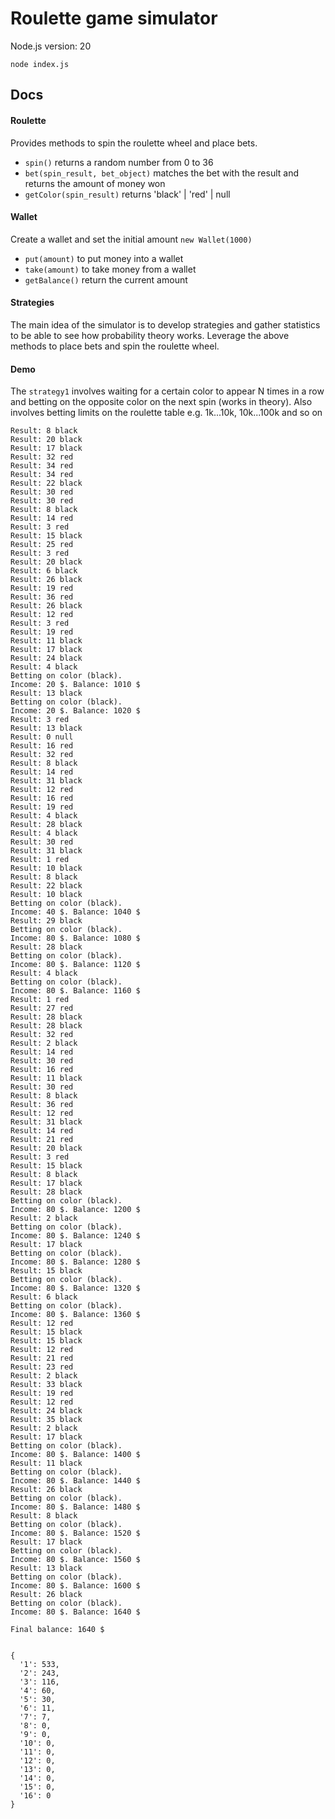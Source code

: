 # Roulette game simulator

Node.js version: 20

```
node index.js
```

## Docs

#### Roulette

Provides methods to spin the roulette wheel and place bets.

- `spin()` returns a random number from 0 to 36
- `bet(spin_result, bet_object)` matches the bet with the result and returns the amount of money won
- `getColor(spin_result)` returns 'black' | 'red' | null

#### Wallet

Create a wallet and set the initial amount `new Wallet(1000)`

- `put(amount)` to put money into a wallet
- `take(amount)` to take money from a wallet
- `getBalance()` return the current amount

#### Strategies

The main idea of the simulator is to develop strategies and gather statistics to be able to see how probability theory works.
Leverage the above methods to place bets and spin the roulette wheel.

#### Demo

The `strategy1` involves waiting for a certain color to appear N times in a row and betting on the opposite color on the next spin (works in theory). Also involves betting limits on the roulette table e.g. 1k...10k, 10k...100k and so on

```
Result: 8 black
Result: 20 black
Result: 17 black
Result: 32 red
Result: 34 red
Result: 34 red
Result: 22 black
Result: 30 red
Result: 30 red
Result: 8 black
Result: 14 red
Result: 3 red
Result: 15 black
Result: 25 red
Result: 3 red
Result: 20 black
Result: 6 black
Result: 26 black
Result: 19 red
Result: 36 red
Result: 26 black
Result: 12 red
Result: 3 red
Result: 19 red
Result: 11 black
Result: 17 black
Result: 24 black
Result: 4 black
Betting on color (black).
Income: 20 $. Balance: 1010 $
Result: 13 black
Betting on color (black).
Income: 20 $. Balance: 1020 $
Result: 3 red
Result: 13 black
Result: 0 null
Result: 16 red
Result: 32 red
Result: 8 black
Result: 14 red
Result: 31 black
Result: 12 red
Result: 16 red
Result: 19 red
Result: 4 black
Result: 28 black
Result: 4 black
Result: 30 red
Result: 31 black
Result: 1 red
Result: 10 black
Result: 8 black
Result: 22 black
Result: 10 black
Betting on color (black).
Income: 40 $. Balance: 1040 $
Result: 29 black
Betting on color (black).
Income: 80 $. Balance: 1080 $
Result: 28 black
Betting on color (black).
Income: 80 $. Balance: 1120 $
Result: 4 black
Betting on color (black).
Income: 80 $. Balance: 1160 $
Result: 1 red
Result: 27 red
Result: 28 black
Result: 28 black
Result: 32 red
Result: 2 black
Result: 14 red
Result: 30 red
Result: 16 red
Result: 11 black
Result: 30 red
Result: 8 black
Result: 36 red
Result: 12 red
Result: 31 black
Result: 14 red
Result: 21 red
Result: 20 black
Result: 3 red
Result: 15 black
Result: 8 black
Result: 17 black
Result: 28 black
Betting on color (black).
Income: 80 $. Balance: 1200 $
Result: 2 black
Betting on color (black).
Income: 80 $. Balance: 1240 $
Result: 17 black
Betting on color (black).
Income: 80 $. Balance: 1280 $
Result: 15 black
Betting on color (black).
Income: 80 $. Balance: 1320 $
Result: 6 black
Betting on color (black).
Income: 80 $. Balance: 1360 $
Result: 12 red
Result: 15 black
Result: 15 black
Result: 12 red
Result: 21 red
Result: 23 red
Result: 2 black
Result: 33 black
Result: 19 red
Result: 12 red
Result: 24 black
Result: 35 black
Result: 2 black
Result: 17 black
Betting on color (black).
Income: 80 $. Balance: 1400 $
Result: 11 black
Betting on color (black).
Income: 80 $. Balance: 1440 $
Result: 26 black
Betting on color (black).
Income: 80 $. Balance: 1480 $
Result: 8 black
Betting on color (black).
Income: 80 $. Balance: 1520 $
Result: 17 black
Betting on color (black).
Income: 80 $. Balance: 1560 $
Result: 13 black
Betting on color (black).
Income: 80 $. Balance: 1600 $
Result: 26 black
Betting on color (black).
Income: 80 $. Balance: 1640 $

Final balance: 1640 $ 


{
  '1': 533,
  '2': 243,
  '3': 116,
  '4': 60,
  '5': 30,
  '6': 11,
  '7': 7,
  '8': 0,
  '9': 0,
  '10': 0,
  '11': 0,
  '12': 0,
  '13': 0,
  '14': 0,
  '15': 0,
  '16': 0
}
```
